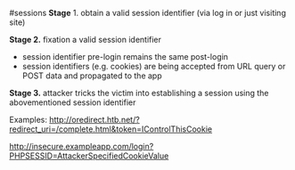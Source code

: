 #sessions
**Stage** 1. obtain a valid session identifier (via log in or just visiting site)

**Stage 2.** fixation a valid session identifier
* session identifier pre-login remains the same post-login
* session identifiers (e.g. cookies) are being accepted from URL query or POST data and propagated to the app

**Stage 3.** attacker tricks the victim into establishing a session using the abovementioned session identifier

Examples:
http://oredirect.htb.net/?redirect_uri=/complete.html&token=IControlThisCookie

http://insecure.exampleapp.com/login?PHPSESSID=AttackerSpecifiedCookieValue